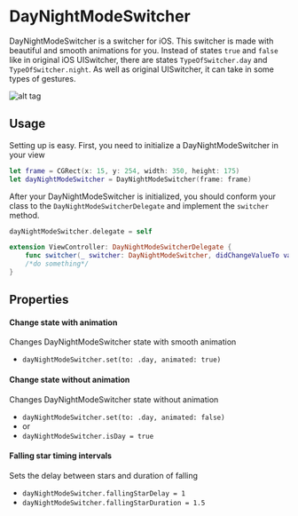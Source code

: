 # DayNightModeSwitcher
DayNightModeSwitcher is a switcher for iOS. This switcher is made with beautiful and smooth animations for you. Instead of states `true` and `false` like in original iOS UISwitcher, there are states `TypeOfSwitcher.day` and `TypeOfSwitcher.night`. As well as original UISwitcher, it can take in some types of gestures.


![alt tag](https://github.com/madoffox/DayNightModeSwitcher/blob/master/ScreenRecording_04-25-2018%2018:20.gif)

## Usage

Setting up is easy. First, you need to initialize a DayNightModeSwitcher in your view
```swift
let frame = CGRect(x: 15, y: 254, width: 350, height: 175)
let dayNightModeSwitcher = DayNightModeSwitcher(frame: frame)
```

After your DayNightModeSwitcher is initialized, you should conform your class to the `DayNightModeSwitcherDelegate` and implement the `switcher` method.

```swift
dayNightModeSwitcher.delegate = self

extension ViewController: DayNightModeSwitcherDelegate {
    func switcher(_ switcher: DayNightModeSwitcher, didChangeValueTo value: TypeOfSwitcher) {
    /*do something*/
}
```

## Properties

#### Change state with animation
Changes DayNightModeSwitcher state with smooth animation
- `dayNightModeSwitcher.set(to: .day, animated: true)`


#### Change state without animation
Changes DayNightModeSwitcher state without animation
- `dayNightModeSwitcher.set(to: .day, animated: false)`
- or
- `dayNightModeSwitcher.isDay = true`

#### Falling star timing intervals
Sets the delay between stars and duration of falling
- `dayNightModeSwitcher.fallingStarDelay = 1`
- `dayNightModeSwitcher.fallingStarDuration = 1.5`

